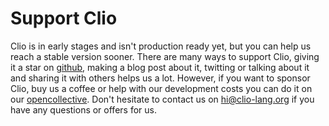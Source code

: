 # Support Clio

Clio is in early stages and isn't production ready yet, but you can help us reach a stable version sooner. There are many ways to support Clio, giving it a star on [github](https://github.com/clio-lang/clio), making a blog post about it, twitting or talking about it and sharing it with others helps us a lot. However, if you want to sponsor Clio, buy us a coffee or help with our development costs you can do it on our [opencollective](https://opencollective.com/clio). Don't hesitate to contact us on hi@clio-lang.org if you have any questions or offers for us.
